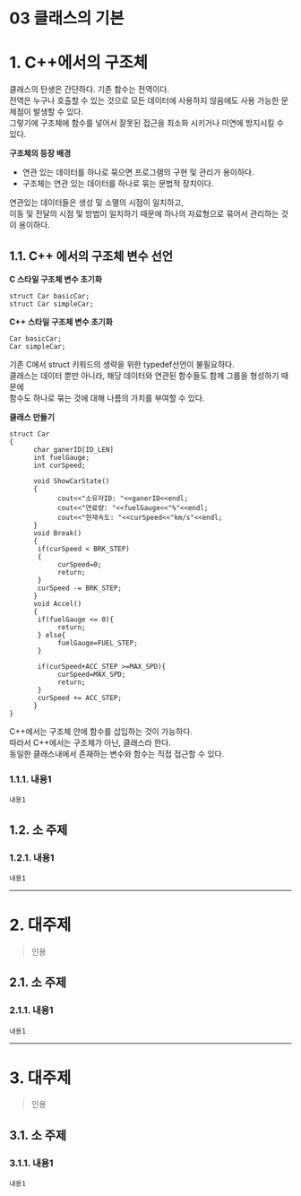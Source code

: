 03 클래스의 기본
=======================
# 1. C++에서의 구조체
클래스의 탄생은 간단하다. 
기존 함수는 전역이다.  
전역은 누구나 호출할 수 있는 것으로 모든 데이터에 사용하지 않음에도 사용 가능한 문제점이 발생할 수 있다.     
그렇기에 구조체에 함수를 넣어서 잘못된 접근을 최소화 시키거나 미연에 방지시킬 수 있다. 
      
**구조체의 등장 배경**   
      
* 연관 있는 데이터를 하나로 묶으면 프로그램의 구현 및 관리가 용이하다.     
* 구조체는 연관 있는 데이터를 하나로 묶는 문법적 장치이다.        
         
연관있는 데이터들은 생성 및 소멸의 시점이 일치하고,     
이동 및 전달의 시점 및 방법이 일치하기 때문에 하나의 자료형으로 묶어서 관리하는 것이 용이하다.    

## 1.1. C++ 에서의 구조체 변수 선언    
**C 스타일 구조체 변수 초기화**
```
struct Car basicCar;
struct Car simpleCar;
```
**C++ 스타일 구조체 변수 초기화**
```
Car basicCar;
Car simpleCar;
```
기존 C에서 struct 키워드의 생략을 위한 typedef선언이 불필요하다.     
클래스는 데이터 뿐만 아니라, 해당 데이터와 연관된 함수들도 함께 그룹을 형성하기 때문에       
함수도 하나로 묶는 것에 대해 나름의 가치를 부여할 수 있다.       
   
**클래스 만들기**
```
struct Car
{
      char ganerID[ID_LEN]
      int fuelGauge;
      int curSpeed;

      void ShowCarState()
      {
            cout<<"소유자ID: "<<ganerID<<endl;
            cout<<"연료량: "<<fuelGauge<<"%"<<endl;
            cout<<"현재속도: "<<curSpeed<<"km/s"<<endl;
      }
      void Break()
      {
       if(curSpeed < BRK_STEP)
       {
            curSpeed=0;
            return;
       }
       curSpeed -= BRK_STEP;
      }
      void Accel()
      {
       if(fuelGauge <= 0){
            return;
       } else{
            fuelGauge=FUEL_STEP;
       }
       
       if(curSpeed+ACC_STEP >=MAX_SPD){
            curSpeed=MAX_SPD;
            return;
       }
       curSpeed += ACC_STEP;
      }
}
```
C++에서는 구조체 안에 함수를 삽입하는 것이 가능하다.   
따라서 C++에서는 구조체가 아닌, 클래스라 한다.     
동일한 클래스내에서 존재하는 변수와 함수는 직접 접근할 수 있다.     

### 1.1.1. 내용1
```
내용1
```
## 1.2. 소 주제
### 1.2.1. 내용1
```
내용1
```

***
# 2. 대주제
> 인용
## 2.1. 소 주제
### 2.1.1. 내용1
```
내용1
```   

***
# 3. 대주제
> 인용
## 3.1. 소 주제
### 3.1.1. 내용1
```
내용1
```

